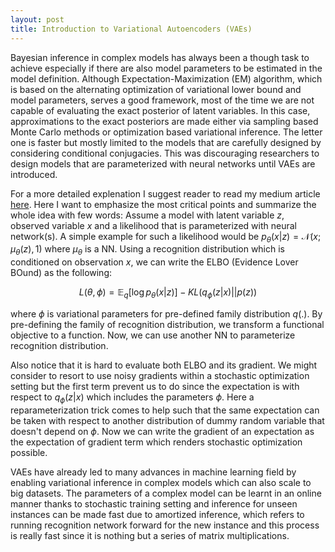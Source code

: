 ```yaml
---
layout: post
title: Introduction to Variational Autoencoders (VAEs)
---
```


Bayesian inference in complex models has always been a though task to achieve especially if there are also model parameters to be
estimated in the model definition. Although Expectation-Maximization (EM) algorithm, which is based on the alternating optimization
of variational lower bound and model parameters, serves a good framework, most of the time we are not capable of evaluating the
exact posterior of latent variables. In this case, approximations to the exact posteriors are made either via sampling based Monte Carlo 
methods or optimization based variational inference. The letter one is faster but mostly limited to the models that are carefully designed 
by considering conditional conjugacies. This was discouraging researchers to design models that are parameterized with neural networks 
until VAEs are introduced.

For a more detailed explenation I suggest reader to read my medium article [here](https://towardsdatascience.com/deep-latent-factor-models-and-variational-inference-with-backprop-89d4aae0fe34).
Here I want to emphasize the most critical points and summarize the whole idea with few words:
Assume a model with latent variable $z$, observed variable $x$ and a likelihood that is parameterized with neural network(s).
A simple example for such a likelihood would be $p_{\theta}(x|z) = \mathcal{N}(x;\mu_{\theta}(z),1)$ where $\mu_{\theta}$ is a NN. 
Using a recognition distribution which is conditioned on observation $x$, we can write the ELBO (Evidence Lover BOund) as the following:

$$
L(\theta,\phi) = \mathbb{E}_q\left[\log p_{\theta}(x|z)\right] - KL(q_{\phi}(z|x)||p(z))
$$

where $\phi$ is variational parameters for pre-defined family distribution $q(.)$. By pre-defining the family of recognition
distribution, we transform a functional objective to a function. Now, we can use another NN to parameterize recognition distribution.

Also notice that it is hard to evaluate both ELBO and its gradient. We might consider to resort to use noisy gradients within a
stochastic optimization setting but the first term prevent us to do since the expectation is with respect to $q_{\phi}(z|x)$ which
includes the parameters $\phi$. Here a reparameterization trick comes to help such that the same expectation can be taken with
respect to another distribution of dummy random variable that doesn't depend on $\phi$. Now we can write the gradient of an expectation
as the expectation of gradient term which renders stochastic optimization possible.

VAEs have already led to many advances in machine learning field by enabling variational inference in complex models which can also
scale to big datasets. The parameters of a complex model can be learnt in an online manner thanks to stochastic training setting
and inference for unseen instances can be made fast due to amortized inference, which refers to running recognition network forward for 
the new instance and this process is really fast since it is nothing but a series of matrix multiplications.
